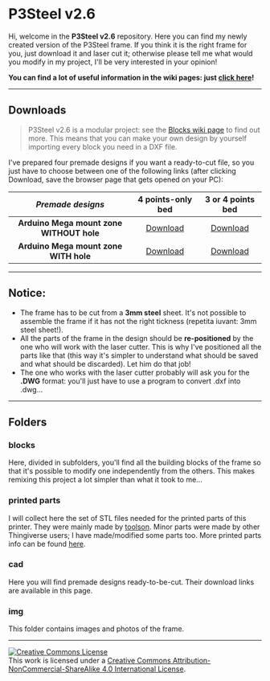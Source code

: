 # P3Steel v2.6

Hi, welcome in the **P3Steel v2.6** repository. Here you can find my newly created version of the P3Steel frame. If you think it is the right frame for you, just download it and laser cut it; otherwise please tell me what would you modify in my project, I'll be very interested in your opinion!

**You can find a lot of useful information in the wiki pages: just [click here](https://github.com/iosonopersia/P3Steel-v2.6/wiki)!**
***
## Downloads
> P3Steel v2.6 is a modular project: see the [Blocks wiki page](https://github.com/iosonopersia/P3Steel-v2.6/wiki/Blocks) to find out more. This means that you can make your own design by yourself importing every block you need in a DXF file.

I've prepared four premade designs if you want a ready-to-cut file, so you just have to choose between one of the following links (after clicking Download, save the browser page that gets opened on your PC):

|*Premade designs*|4 points-only bed|3 or 4 points bed|
|:---:|:---:|:---:|
|**Arduino Mega mount zone WITHOUT hole**|[Download](https://raw.githubusercontent.com/iosonopersia/P3Steel-v2.6/master/cad/P3Steel_2_6_00.dxf)|[Download](https://raw.githubusercontent.com/iosonopersia/P3Steel-v2.6/master/cad/P3Steel_2_6_10.dxf)|
|**Arduino Mega mount zone WITH hole**|[Download](https://raw.githubusercontent.com/iosonopersia/P3Steel-v2.6/master/cad/P3Steel_2_6_01.dxf)|[Download](https://raw.githubusercontent.com/iosonopersia/P3Steel-v2.6/master/cad/P3Steel_2_6_11.dxf)|

***

## Notice:
- The frame has to be cut from a **3mm steel** sheet. It's not possible to assemble the frame if it has not the right tickness (repetita iuvant: 3mm steel sheet!).
- All the parts of the frame in the design should be **re-positioned** by the one who will work with the laser cutter. This is why I've positioned all the parts like that (this way it's simpler to understand what should be saved and what should be discarded). Let him do that job!
- The one who works with the laser cutter probably will ask you for the **.DWG** format: you'll just have to use a program to convert .dxf into .dwg...

***

## Folders

### blocks
Here, divided in subfolders, you'll find all the building blocks of the frame so that it's possible to modify one independently from the others. This makes remixing this project a lot simpler than what it took to me...

### printed parts
I will collect here the set of STL files needed for the printed parts of this printer. They were mainly made by [toolson](https://www.thingiverse.com/toolson/about). Minor parts were made by other Thingiverse users; I have made/modified some parts too. More printed parts info can be found [here](https://github.com/iosonopersia/P3Steel-v2.6/wiki/Printed-parts).

### cad
Here you will find premade designs ready-to-be-cut. Their download links are available in this page.

### img
This folder contains images and photos of the frame.

***

<a rel="license" href="http://creativecommons.org/licenses/by-nc-sa/4.0/"><img alt="Creative Commons License" style="border-width:0" src="https://i.creativecommons.org/l/by-nc-sa/4.0/88x31.png" /></a><br />This work is licensed under a <a rel="license" href="http://creativecommons.org/licenses/by-nc-sa/4.0/">Creative Commons Attribution-NonCommercial-ShareAlike 4.0 International License</a>.
